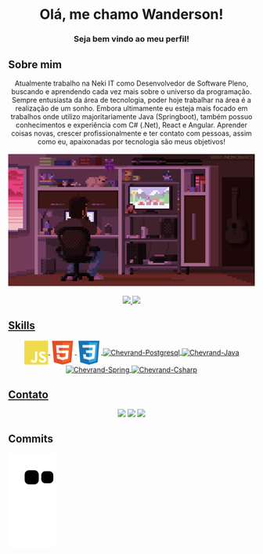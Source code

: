 <h1 align="center">Olá, me chamo Wanderson!</h1>

<h3 align="center">
  Seja bem vindo ao meu perfil!
</h3>

## Sobre mim

<div align="center">
  Atualmente trabalho na Neki IT como Desenvolvedor de Software Pleno, buscando e aprendendo cada vez mais sobre o universo da programação. Sempre entusiasta da área de tecnologia, poder hoje trabalhar na área é a realização de um sonho. Embora ultimamente eu esteja mais focado em trabalhos onde utilizo majoritariamente Java (Springboot), também possuo conhecimentos e experiência com C# (.Net), React e Angular. Aprender coisas novas, crescer profissionalmente e ter contato com pessoas, assim como eu, apaixonadas por tecnologia são meus objetivos!
  <br></br>
  <img width="850" src="https://github.com/Chevrand/Chevrand/blob/main/.github/workflows/perfil.gif">
  <br></br>
</div>
 
<div align="center">
  <a href="https://github.com/Chevrand">
  <img height="150em" src="https://github-readme-stats.vercel.app/api?username=Chevrand&show_icons=true&theme=bear&include_all_commits=true&count_private=true"/>
  <img height="150em" src="https://github-readme-stats.vercel.app/api/top-langs/?username=Chevrand&layout=compact&langs_count=7&theme=bear"/>
</div>
  
## Skills
  
<div align="center" style="display: inline_block">
  <img align="center" alt="Chevrand-Js" height="50" width="50" src="https://raw.githubusercontent.com/devicons/devicon/master/icons/javascript/javascript-plain.svg">
  <img align="center" alt="Chevrand-HTML" height="50" width="50" src="https://raw.githubusercontent.com/devicons/devicon/master/icons/html5/html5-original.svg">
  <img align="center" alt="Chevrand-CSS" height="50" width="50" src="https://raw.githubusercontent.com/devicons/devicon/master/icons/css3/css3-original.svg">
  <img align="center" alt="Chevrand-Postgresql" height="50" width="50" src="https://cdn.jsdelivr.net/gh/devicons/devicon/icons/postgresql/postgresql-original.svg" />
  <img align="center" alt="Chevrand-Java" height="60" width="60" src="https://cdn.jsdelivr.net/gh/devicons/devicon/icons/java/java-original-wordmark.svg"/>   
  <img align="center" alt="Chevrand-Spring" height="60" width="60" src="https://cdn.jsdelivr.net/gh/devicons/devicon/icons/spring/spring-original-wordmark.svg" />
  <img align="center" alt="Chevrand-Csharp" height="60" width="60" src="https://github.com/abrahamcalf/programming-languages-logos/blob/master/src/csharp/csharp_64x64.png?raw=true" />
</div>

## Contato
         
<div align="center"> 
<a href="https://www.linkedin.com/in/wanderson-chevrand" target="_blank"><img src="https://img.shields.io/badge/-LinkedIn-%230077B5?style=for-the-badge&logo=linkedin&logoColor=white" target="_blank"></a>
<a href = "mailto:wandersonchevrand27@gmail.com"><img src="https://img.shields.io/badge/Gmail-D14836?style=for-the-badge&logo=gmail&logoColor=white" target="_blank"></a>
  <a href="https://discord.com/users/chevrand#1492" target="_blank"><img src="https://img.shields.io/badge/Discord-7289DA?style=for-the-badge&logo=discord&logoColor=white" target="_blank"></a> 
</div>
  
## Commits

![Snake animation](https://github.com/Chevrand/Chevrand/blob/output/github-contribution-grid-snake.svg)
